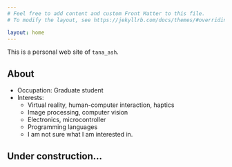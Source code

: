 ```yaml
---
# Feel free to add content and custom Front Matter to this file.
# To modify the layout, see https://jekyllrb.com/docs/themes/#overriding-theme-defaults

layout: home
---
```


This is a personal web site of `tana_ash`.

## About
- Occupation: Graduate student
- Interests:
  - Virtual reality, human-computer interaction, haptics
  - Image processing, computer vision
  - Electronics, microcontroller
  - Programming languages
  - I am not sure what I am interested in.

## Under construction...
